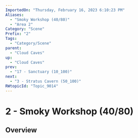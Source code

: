 ```yaml
---
ImportedOn: "Thursday, February 16, 2023 6:10:23 PM"
Aliases:
  - "Smoky Workshop (40/80)"
  - "Area 2"
Category: "Scene"
Prefix: "2"
Tags:
  - "Category/Scene"
parent:
  - "Cloud Caves"
up:
  - "Cloud Caves"
prev:
  - "17 - Sanctuary (10_100)"
next:
  - "3 - Stratus Cavern (50_100)"
RWtopicId: "Topic_9014"
---
```

# 2 - Smoky Workshop (40/80)
## Overview
